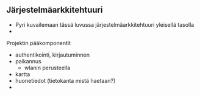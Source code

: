 ##  Järjestelmäarkkitehtuuri

* Pyri kuvailemaan tässä luvussa järjestelmäarkkitehtuuri yleisellä tasolla
* 


Projektin pääkomponentit
 - authentikointi, kirjautuminnen
 - paikannus
    - wlanin perusteella
 - kartta
 - huonetiedot (tietokanta mistä haetaan?)
 - 
